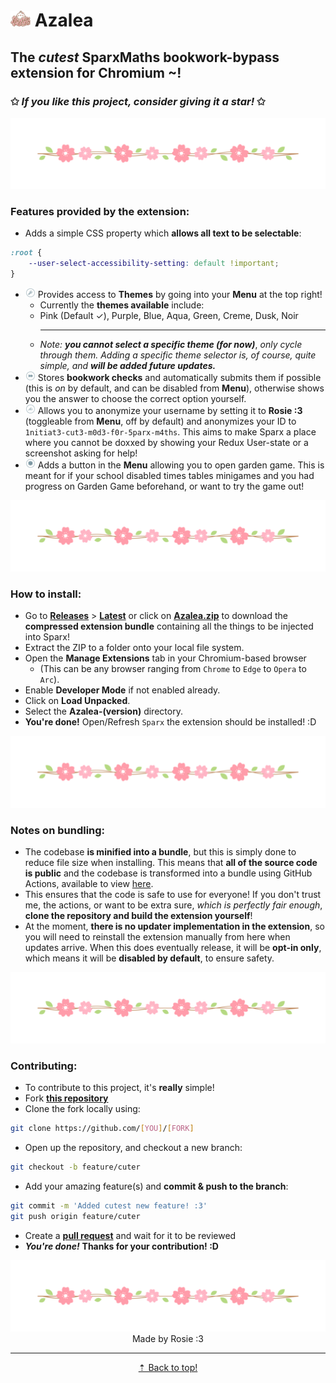 # <img src="extension/assets/logo.png" style="width: 2rem"> Azalea

## **The** ***cutest*** **SparxMaths bookwork-bypass extension for Chromium ~!**

### ✩ *If you like this project, consider giving it a star!* ✩

<img src="extension/assets/divider.png">

### **Features provided by the extension:**

- Adds a simple CSS property which **allows all text to be selectable**:

```css
:root {
    --user-select-accessibility-setting: default !important;
}
```

- <img src="extension/assets/menu_theme.png" style="width: 1rem"> Provides access to **Themes** by going into your **Menu** at the top right!
  - Currently the **themes available** include:
  - Pink (Default ✓), Purple, Blue, Aqua, Green, Creme, Dusk, Noir
    <hr>
  - *Note:* ***you cannot select a specific theme (for now)***, *only cycle through them. Adding a specific theme selector is, of course, quite simple, and* ***will be added future updates.***
- <img src="extension/assets/menu_bookwork.png" style="width: 1rem"> Stores **bookwork checks** and automatically submits them if possible (this is *on* by default, and can be disabled from **Menu**), otherwise shows you the answer to choose the correct option yourself.
- <img src="extension/assets/menu_name.png" style="width: 1rem"> Allows you to anonymize your username by setting it to **Rosie :3** (toggleable from **Menu**, off by default) and anonymizes your ID to `1nitiat3-cut3-m0d3-f0r-5parx-m4ths`. This aims to make Sparx a place where you cannot be doxxed by showing your Redux User-state or a screenshot asking for help!
- <img src="extension/assets/menu_garden.png" style="width: 1rem"> Adds a button in the **Menu** allowing you to open garden game. This is meant for if your school disabled times tables minigames and you had progress on Garden Game beforehand, or want to try the game out!

<img src="extension/assets/divider.png">

### **How to install:**

- Go to [**Releases**](https://github.com/acquitelol/azalea/releases/) > **[Latest](https://github.com/acquitelol/azalea/releases/latest)** or click on **[Azalea.zip](https://github.com/acquitelol/azalea/releases/latest/download/Azalea.zip)** to download the **compressed extension bundle** containing all the things to be injected into Sparx!
- Extract the ZIP to a folder onto your local file system.
- Open the **Manage Extensions** tab in your Chromium-based browser
  - (This can be any browser ranging from `Chrome` to `Edge` to `Opera` to `Arc`).
- Enable **Developer Mode** if not enabled already.
- Click on **Load Unpacked**.
- Select the **Azalea-(version)** directory.
- **You're done!** Open/Refresh `Sparx` the extension should be installed! :D

<img src="extension/assets/divider.png">

### **Notes on bundling:**

- The codebase **is minified into a bundle**, but this is simply done to reduce file size when installing. This means that **all of the source code is public** and the codebase is transformed into a bundle using GitHub Actions, available to view [here](https://github.com/acquitelol/azalea/actions).
- This ensures that the code is safe to use for everyone! If you don't trust me, the actions, or want to be extra sure, *which is perfectly fair enough*, **clone the repository and build the extension yourself**!
- At the moment, **there is no updater implementation in the extension**, so you will need to reinstall the extension manually from here when updates arrive. When this does eventually release, it will be **opt-in only**, which means it will be **disabled by default**, to ensure safety.

<img src="extension/assets/divider.png">

### **Contributing:**

- To contribute to this project, it's **really** simple!
- Fork **[this repository](https://github.com/acquitelol/azalea)**
- Clone the fork locally using:

```sh
git clone https://github.com/[YOU]/[FORK]
```

- Open up the repository, and checkout a new branch:

```sh
git checkout -b feature/cuter
```

- Add your amazing feature(s) and **commit & push to the branch**:

```sh
git commit -m 'Added cutest new feature! :3'
git push origin feature/cuter
```

- Create a **[pull request](https://github.com/acquitelol/azalea/pulls)** and wait for it to be reviewed
- ***You're done!*** **Thanks for your contribution! :D**

<img src="extension/assets/divider.png">

<div align="center">
    Made by Rosie :3
    <hr>
    <a href="#top">⇡ Back to top️!</a>
</div>